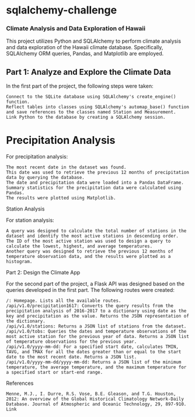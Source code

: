 # sqlalchemy-challenge

### Climate Analysis and Data Exploration of Hawaii

This project utilizes Python and SQLAlchemy to perform climate analysis and data exploration of the Hawaii climate database. Specifically, SQLAlchemy ORM queries, Pandas, and Matplotlib are employed.

## Part 1: Analyze and Explore the Climate Data

In the first part of the project, the following steps were taken:

    Connect to the SQLite database using SQLAlchemy's create_engine() function.
    Reflect tables into classes using SQLAlchemy's automap_base() function and save references to the classes named Station and Measurement.
    Link Python to the database by creating a SQLAlchemy session.

# Precipitation Analysis

For precipitation analysis:

    The most recent date in the dataset was found.
    This date was used to retrieve the previous 12 months of precipitation data by querying the database.
    The date and precipitation data were loaded into a Pandas DataFrame.
    Summary statistics for the precipitation data were calculated using Pandas.
    The results were plotted using Matplotlib.

Station Analysis

For station analysis:

    A query was designed to calculate the total number of stations in the dataset and identify the most active stations in descending order.
    The ID of the most active station was used to design a query to calculate the lowest, highest, and average temperatures.
    Another query was designed to retrieve the previous 12 months of temperature observation data, and the results were plotted as a histogram.

Part 2: Design the Climate App

For the second part of the project, a Flask API was designed based on the queries developed in the first part. The following routes were created:

    /: Homepage. Lists all the available routes.
    /api/v1.0/precipitation1617: Converts the query results from the precipitation analysis of 2016-2017 to a dictionary using date as the key and precipitation as the value. Returns the JSON representation of the dictionary.
    /api/v1.0/stations: Returns a JSON list of stations from the dataset.
    /api/v1.0/tobs: Queries the dates and temperature observations of the most active station for the previous year of data. Returns a JSON list of temperature observations for the previous year.
    /api/v1.0/yyyy-mm-dd: For a specified start date, calculates TMIN, TAVG, and TMAX for all the dates greater than or equal to the start date to the most recent date. Returns a JSON list.
    /api/v1.0/yyyy-mm-dd/yyyy-mm-dd: Returns a JSON list of the minimum temperature, the average temperature, and the maximum temperature for a specified start or start-end range.

References

    Menne, M.J., I. Durre, R.S. Vose, B.E. Gleason, and T.G. Houston, 2012: An overview of the Global Historical Climatology Network-Daily Database. Journal of Atmospheric and Oceanic Technology, 29, 897-910. Link
